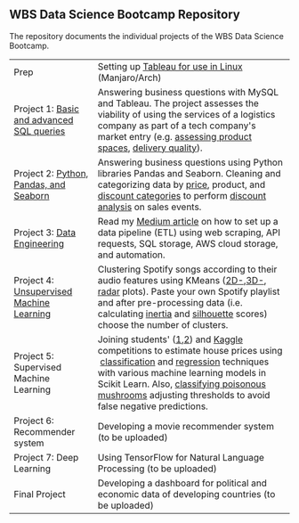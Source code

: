 ## WBS Data Science Bootcamp Repository

The repository documents the individual projects of the WBS Data Science Bootcamp.

<table><tbody><tr><td>Prep</td><td>Setting up <a href="https://github.com/jarisdata/Data_Science_Bootcamp/blob/main/Tableau_in_Linux.md">Tableau for use in Linux</a> (Manjaro/Arch)</td></tr><tr><td>Project 1: <a href="https://github.com/jarisdata/Data_Science_Bootcamp/blob/main/Project_1/Project%201%20-%20Magist%20-SQL.sql">Basic and advanced SQL queries</a></td><td>Answering business questions with MySQL and Tableau. The project assesses the viability of using the services of a logistics company as part of a tech company's market entry (e.g. <a href="https://github.com/jarisdata/Data_Science_Bootcamp/blob/main/project1_product_space.png">assessing product spaces</a>, <a href="https://github.com/jarisdata/Data_Science_Bootcamp/blob/main/project1_geospatial_deliverytime.png">delivery quality</a>). &nbsp;</td></tr><tr><td>Project 2: <a href="https://colab.research.google.com/drive/1K0nn3ABxKaPJ0jBRpSPbDoqC4XFU25W3?usp=share_link">Python, Pandas, and Seaborn</a></td><td>Answering business questions using Python libraries Pandas and Seaborn. Cleaning and categorizing data by <a href="https://github.com/jarisdata/Data_Science_Bootcamp/blob/main/Project_2/price_categories.png">price</a>, product, and <a href="https://github.com/jarisdata/Data_Science_Bootcamp/blob/main/Project_2/discount_effectiveness.png">discount categories</a> to perform <a href="https://github.com/jarisdata/Data_Science_Bootcamp/blob/main/Project_2/weekly_revenues_by_discount.png">discount analysis</a> on sales events.&nbsp;</td></tr><tr><td>Project 3: <a href="https://github.com/jarisdata/Data_Science_Bootcamp/blob/main/Project_3/Project_3_data_engineering.ipynb">Data Engineering</a></td><td>Read my <a href="https://medium.com/@jarisdata/how-to-set-up-a-simple-data-pipeline-etl-with-python-and-sql-586af0e75ad1">Medium article</a> on how to set up a data pipeline (ETL) using web scraping, API requests, SQL storage, AWS cloud storage, and automation.</td></tr><tr><td>Project 4: <a href="https://github.com/jarisdata/Data_Science_Bootcamp/blob/main/Project_4/clustering_songs.ipynb">Unsupervised Machine Learning</a></td><td>Clustering Spotify songs according to their audio features using KMeans (<a href="https://github.com/jarisdata/Data_Science_Bootcamp/blob/main/Project_4/images/Screenshot%20from%202023-01-26%2015-12-52.png">2D-</a>,<a href="https://github.com/jarisdata/Data_Science_Bootcamp/blob/main/Project_4/images/Screenshot%20from%202023-01-26%2015-12-13.png">3D-</a>, <a href="https://github.com/jarisdata/Data_Science_Bootcamp/blob/main/Project_4/images/Screenshot%20from%202023-01-26%2015-22-07.png">radar</a> plots). Paste your own Spotify playlist and after pre-processing data (i.e. calculating <a href="https://github.com/jarisdata/Data_Science_Bootcamp/blob/main/Project_4/images/Screenshot%20from%202023-01-26%2011-58-14.png">inertia</a> and <a href="https://github.com/jarisdata/Data_Science_Bootcamp/blob/main/Project_4/images/Screenshot%20from%202023-01-26%2015-23-36.png">silhouette</a> scores) choose the number of clusters.</td></tr><tr><td>Project 5: Supervised Machine Learning</td><td>Joining students' (<a href="https://github.com/jarisdata/Data_Science_Bootcamp/blob/main/Project_5/images/house_price_classification.png">1</a>,<a href="https://github.com/jarisdata/Data_Science_Bootcamp/blob/main/Project_5/images/mushroom_competition.png">2</a>) and <a href="https://github.com/jarisdata/Data_Science_Bootcamp/blob/main/Project_5/images/KAGGLE_house_price_regression.png">Kaggle</a> competitions to estimate house prices using &nbsp;<a href="https://github.com/jarisdata/Data_Science_Bootcamp/blob/main/Project_5/supervised_ML_classification_competition_final.ipynb">classification</a> and <a href="https://github.com/jarisdata/Data_Science_Bootcamp/blob/main/Project_5/kaggle_AMES_supervised_ML_regression_upload.ipynb">regression</a> techniques with various machine learning models in Scikit Learn. Also, <a href="https://github.com/jarisdata/Data_Science_Bootcamp/blob/main/Project_5/Mushroom_competition_upload.ipynb">classifying poisonous mushrooms</a> adjusting thresholds to avoid false negative predictions.</td></tr><tr><td>Project 6: Recommender system</td><td>Developing a movie recommender system (to be uploaded)</td></tr><tr><td>Project 7: Deep Learning</td><td>Using TensorFlow for Natural Language Processing (to be uploaded)</td></tr><tr><td>Final Project</td><td>Developing a dashboard for political and economic data of developing countries (to be uploaded)</td></tr></tbody></table>
